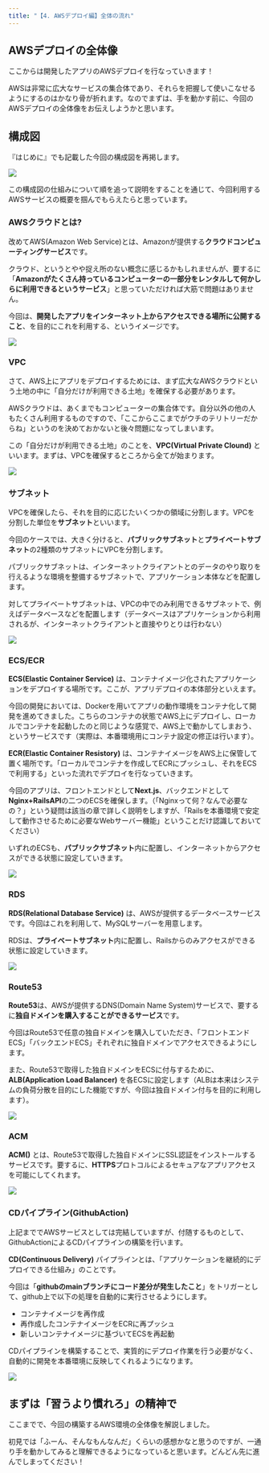 ```yaml
---
title: "【4. AWSデプロイ編】全体の流れ"
---
```


## AWSデプロイの全体像

ここからは開発したアプリのAWSデプロイを行なっていきます！

AWSは非常に広大なサービスの集合体であり、それらを把握して使いこなせるようにするのはかなり骨が折れます。なのでまずは、手を動かす前に、今回のAWSデプロイの全体像をお伝えしようかと思います。

## 構成図

『はじめに』でも記載した今回の構成図を再掲します。

![](https://storage.googleapis.com/zenn-user-upload/07cdf560e895-20230831.png)

この構成図の仕組みについて順を追って説明をすることを通じて、今回利用するAWSサービスの概要を掴んでもらえたらと思っています。

### AWSクラウドとは?

改めてAWS(Amazon Web Service)とは、Amazonが提供する**クラウドコンピューティングサービス**です。

クラウド、というとやや捉え所のない概念に感じるかもしれませんが、要するに「**Amazonがたくさん持っているコンピューターの一部分をレンタルして何かしらに利用できるというサービス**」と思っていただければ大筋で問題はありません。

今回は、**開発したアプリをインターネット上からアクセスできる場所に公開すること**、を目的にこれを利用する、というイメージです。

![](https://storage.googleapis.com/zenn-user-upload/0dbc475789a6-20230906.png)

### VPC

さて、AWS上にアプリをデプロイするためには、まず広大なAWSクラウドという土地の中に「自分だけが利用できる土地」を確保する必要があります。

AWSクラウドは、あくまでもコンピューターの集合体です。自分以外の他の人もたくさん利用するものですので、「ここからここまでがウチのテリトリーだからね」というのを決めておかないと後々問題になってしまいます。

この「自分だけが利用できる土地」のことを、**VPC(Virtual Private Clound)** といいます。まずは、VPCを確保するところから全てが始まります。

![](https://storage.googleapis.com/zenn-user-upload/7b8a86b9bb38-20230906.png)

### サブネット

VPCを確保したら、それを目的に応じたいくつかの領域に分割します。VPCを分割した単位を**サブネット**といいます。

今回のケースでは、大きく分けると、**パブリックサブネット**と**プライベートサブネット**の2種類のサブネットにVPCを分割します。

パブリックサブネットは、インターネットクライアントとのデータのやり取りを行えるような環境を整備するサブネットで、アプリケーション本体などを配置します。

対してプライベートサブネットは、VPCの中でのみ利用できるサブネットで、例えばデータベースなどを配置します（データベースはアプリケーションから利用されるが、インターネットクライアントと直接やりとりは行わない）

![](https://storage.googleapis.com/zenn-user-upload/a78116574c55-20230906.png)

### ECS/ECR

**ECS(Elastic Container Service)** は、コンテナイメージ化されたアプリケーションをデプロイする場所です。ここが、アプリデプロイの本体部分といえます。

今回の開発においては、Dockerを用いてアプリの動作環境をコンテナ化して開発を進めてきました。こちらのコンテナの状態でAWS上にデプロイし、ローカルでコンテナを起動したのと同じような感覚で、AWS上で動かしてしまおう、というサービスです（実際は、本番環境用にコンテナ設定の修正は行います）。

**ECR(Elastic Container Resistory)** は、コンテナイメージをAWS上に保管して置く場所です。「ローカルでコンテナを作成してECRにプッシュし、それをECSで利用する」といった流れでデプロイを行なっていきます。

今回のアプリは、フロントエンドとして**Next.js**、バックエンドとして**Nginx+RailsAPI**の二つのECSを確保します。（「Nginxって何？なんで必要なの？」という疑問は該当の章で詳しく説明をしますが、「Railsを本番環境で安定して動作させるために必要なWebサーバー機能」ということだけ認識しておいてください）

いずれのECSも、**パブリックサブネット**内に配置し、インターネットからアクセスができる状態に設定していきます。

![](https://storage.googleapis.com/zenn-user-upload/ad2e5d77d8d5-20230906.png)

### RDS

**RDS(Relational Database Service)** は、AWSが提供するデータベースサービスです。今回はこれを利用して、MySQLサーバーを用意します。

RDSは、**プライベートサブネット**内に配置し、Railsからのみアクセスができる状態に設定していきます。

![](https://storage.googleapis.com/zenn-user-upload/a27e32dce633-20230906.png)

### Route53

**Route53**は、AWSが提供するDNS(Domain Name System)サービスで、要するに**独自ドメインを購入することができるサービス**です。

今回はRoute53で任意の独自ドメインを購入していただき、「フロントエンドECS」「バックエンドECS」それぞれに独自ドメインでアクセスできるようにします。

また、Route53で取得した独自ドメインをECSに付与するために、**ALB(Application Load Balancer)** を各ECSに設定します（ALBは本来はシステムの負荷分散を目的にした機能ですが、今回は独自ドメイン付与を目的に利用します）。

![](https://storage.googleapis.com/zenn-user-upload/a9482076e97a-20230906.png)

### ACM

**ACM()** とは、Route53で取得した独自ドメインにSSL認証をインストールするサービスです。要するに、**HTTPS**プロトコルによるセキュアなアプリアクセスを可能にしてくれます。

![](https://storage.googleapis.com/zenn-user-upload/f1d00035e2a4-20230906.png)

### CDパイプライン(GithubAction)

上記まででAWSサービスとしては完結していますが、付随するものとして、GithubActionによるCDパイプラインの構築を行います。

**CD(Continuous Delivery)** パイプラインとは、「アプリケーションを継続的にデプロイできる仕組み」のことです。

今回は「**githubのmainブランチにコード差分が発生したこと**」をトリガーとして、github上で以下の処理を自動的に実行させるようにします。

- コンテナイメージを再作成
- 再作成したコンテナイメージをECRに再プッシュ
- 新しいコンテナイメージに基づいてECSを再起動

CDパイプラインを構築することで、実質的にデプロイ作業を行う必要がなく、自動的に開発を本番環境に反映してくれるようになります。

![](https://storage.googleapis.com/zenn-user-upload/07cdf560e895-20230831.png)

## まずは「習うより慣れろ」の精神で

ここまでで、今回の構築するAWS環境の全体像を解説しました。

初見では「ふーん、そんなもんなんだ」くらいの感想かなと思うのですが、一通り手を動かしてみると理解できるようになっていると思います。どんどん先に進んでしまってください！
